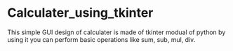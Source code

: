 # Calculater_using_tkinter

 This simple GUI design of calculater is made of tkinter modual of python by using it you can perform basic operations like sum, sub, mul, div. 
